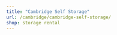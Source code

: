 ```yaml
---
title: "Cambridge Self Storage"
url: /cambridge/cambridge-self-storage/
shop: storage rental
---
```

